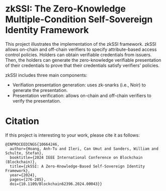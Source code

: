 # zkSSI: The Zero-Knowledge Multiple-Condition Self-Sovereign Identity Framework
This project illustrates the implementation of the zkSSI framework. zkSSI allows on-chain and off-chain verifiers to specify attribute-based access control policies. Holders can obtain verifiable credentials from issuers. Then, the holders can generate the zero-knowledge verifiable presentation of their credentials to prove that their credentials satisfy verifiers' policies.

zkSSI includes three main components:
- Verifiation presentation generation: uses zk-snarks (i.e., Noir) to generate the presentation.
- Presentation verification: allows on-chain and off-chain verifiers to verify the presentation.

# Citation
If this project is interesting to your work, please cite it as follows:
```
@INPROCEEDINGS{10664246,
  author={Hoang, Anh-Tu and Ileri, Can Umut and Sanders, William and Schulte, Stefan},
  booktitle={2024 IEEE International Conference on Blockchain (Blockchain)}, 
  title={zkSSI: A Zero-Knowledge-Based Self-Sovereign Identity Framework}, 
  year={2024},
  pages={276-285},
  doi={10.1109/Blockchain62396.2024.00043}}
```
